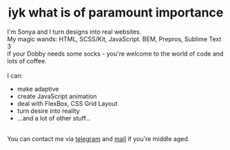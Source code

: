 <h1 align="center">iyk what is of paramount importance</h1>

I'm Sonya and I turn designs into real websites.
<br>
My magic wands: HTML, SCSS/Kit, JavaScript. BEM, Prepros, Sublime Text 3
<br>
if your Dobby needs some socks - you're welcome to the world of code and lots of coffee.
<br>
<br>
I can:
* make adaptive
* create JavaScript animation
* deal with FlexBox, CSS Grid Layout
* turn desire into reality
* ...and a lot of other stuff...
<br>
You can contact me via <a href="https://t.me/domenskayal">telegram</a> and <a href="mailto:soffakolesova@gmail.com">mail</a> if you're middle aged. 
